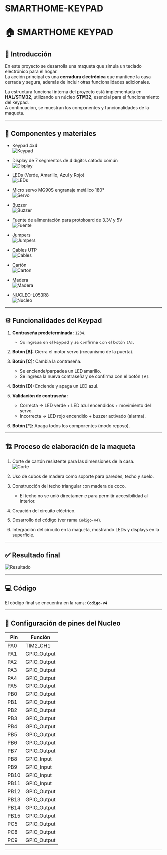 # SMARTHOME-KEYPAD
# 🏠 SMARTHOME KEYPAD

## 📖 Introducción
En este proyecto se desarrolla una maqueta que simula un teclado electrónico para el hogar.  
La acción principal es una **cerradura electrónica** que mantiene la casa cerrada y segura, además de incluir otras funcionalidades adicionales.  

La estructura funcional interna del proyecto está implementada en **HAL/STM32**, utilizando un núcleo **STM32**, esencial para el funcionamiento del keypad.  
A continuación, se muestran los componentes y funcionalidades de la maqueta.

---

## 🔧 Componentes y materiales
- Keypad 4x4  
  ![Keypad](imagenes/keypad.png)

- Display de 7 segmentos de 4 dígitos cátodo común  
  ![Display](imagenes/display.png)

- LEDs (Verde, Amarillo, Azul y Rojo)  
  ![LEDs](imagenes/leds.png)

- Micro servo MG90S engranaje metálico 180°  
  ![Servo](imagenes/servo.png)

- Buzzer  
  ![Buzzer](imagenes/buzzer.png)

- Fuente de alimentación para protoboard de 3.3V y 5V  
  ![Fuente](imagenes/fuente.png)

- Jumpers  
  ![Jumpers](imagenes/jumpers.png)

- Cables UTP  
  ![Cables](imagenes/cables.png)

- Cartón  
  ![Carton](imagenes/carton.png)

- Madera  
  ![Madera](imagenes/madera.png)

- NUCLEO-L053R8  
  ![Nucleo](imagenes/nucleo.png)

---

## ⚙️ Funcionalidades del Keypad
1. **Contraseña predeterminada:** `1234`.  
   - Se ingresa en el keypad y se confirma con el botón `[A]`.

2. **Botón [B]:** Cierra el motor servo (mecanismo de la puerta).

3. **Botón [C]:** Cambia la contraseña.  
   - Se enciende/parpadea un LED amarillo.  
   - Se ingresa la nueva contraseña y se confirma con el botón `[#]`.

4. **Botón [D]:** Enciende y apaga un LED azul.

5. **Validación de contraseña:**  
   - Correcta → LED verde + LED azul encendidos + movimiento del servo.  
   - Incorrecta → LED rojo encendido + buzzer activado (alarma).

6. **Botón [*]:** Apaga todos los componentes (modo reposo).

---

## 🏗️ Proceso de elaboración de la maqueta
1. Corte de cartón resistente para las dimensiones de la casa.  
   ![Corte](imagenes/corte.png)

2. Uso de cubos de madera como soporte para paredes, techo y suelo.

3. Construcción del techo triangular con madera de coco.  
   - El techo no se unió directamente para permitir accesibilidad al interior.

4. Creación del circuito eléctrico.

5. Desarrollo del código (ver rama `Codigo-v4`).

6. Integración del circuito en la maqueta, mostrando LEDs y displays en la superficie.

---

## ✅ Resultado final
![Resultado](imagenes/resultado.png)

---

## 💻 Código
El código final se encuentra en la rama: **`Codigo-v4`**

---

## 🔌 Configuración de pines del Nucleo
| Pin  | Función        |
|------|----------------|
| PA0  | TIM2_CH1       |
| PA1  | GPIO_Output    |
| PA2  | GPIO_Output    |
| PA3  | GPIO_Output    |
| PA4  | GPIO_Output    |
| PA5  | GPIO_Output    |
| PB0  | GPIO_Output    |
| PB1  | GPIO_Output    |
| PB2  | GPIO_Output    |
| PB3  | GPIO_Output    |
| PB4  | GPIO_Output    |
| PB5  | GPIO_Output    |
| PB6  | GPIO_Output    |
| PB7  | GPIO_Output    |
| PB8  | GPIO_Input     |
| PB9  | GPIO_Input     |
| PB10 | GPIO_Input     |
| PB11 | GPIO_Input     |
| PB12 | GPIO_Output    |
| PB13 | GPIO_Output    |
| PB14 | GPIO_Output    |
| PB15 | GPIO_Output    |
| PC5  | GPIO_Output    |
| PC8  | GPIO_Output    |
| PC9  | GPIO_Output    |

---
